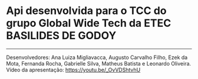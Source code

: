 # Api desenvolvida para o TCC do grupo Global Wide Tech da ETEC BASILIDES DE GODOY
----------------------------------------------------------------------------------
Desenvolvedores: Ana Luiza Migliavacca, Augusto Carvalho Filho, Ezek da Mota, Fernanda Rocha, Gabrielle Silva, Matheus Batista e Leonardo Oliveira.
Vídeo da apresentação: https://youtu.be/_OvVDShtvhU
